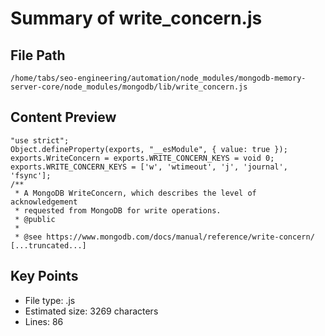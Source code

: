 # Summary of write_concern.js
  
## File Path
`/home/tabs/seo-engineering/automation/node_modules/mongodb-memory-server-core/node_modules/mongodb/lib/write_concern.js`

## Content Preview
```
"use strict";
Object.defineProperty(exports, "__esModule", { value: true });
exports.WriteConcern = exports.WRITE_CONCERN_KEYS = void 0;
exports.WRITE_CONCERN_KEYS = ['w', 'wtimeout', 'j', 'journal', 'fsync'];
/**
 * A MongoDB WriteConcern, which describes the level of acknowledgement
 * requested from MongoDB for write operations.
 * @public
 *
 * @see https://www.mongodb.com/docs/manual/reference/write-concern/
[...truncated...]
```

## Key Points
- File type: .js
- Estimated size: 3269 characters
- Lines: 86
